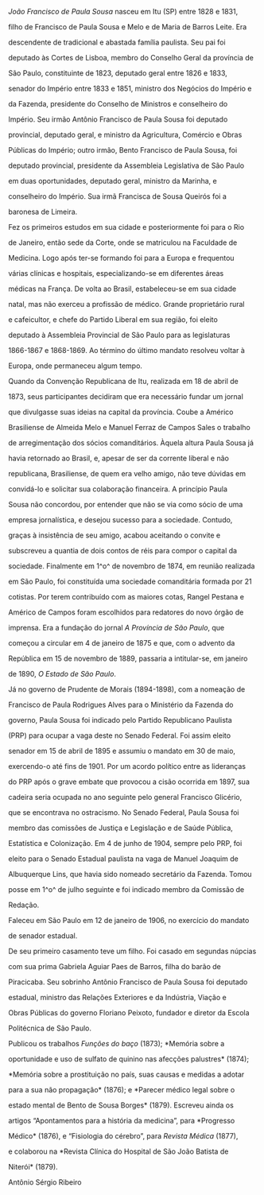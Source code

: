 

*João Francisco de Paula Sousa* nasceu em Itu (SP) entre 1828 e 1831,

filho de Francisco de Paula Sousa e Melo e de Maria de Barros Leite. Era

descendente de tradicional e abastada família paulista. Seu pai foi

deputado às Cortes de Lisboa, membro do Conselho Geral da província de

São Paulo, constituinte de 1823, deputado geral entre 1826 e 1833,

senador do Império entre 1833 e 1851, ministro dos Negócios do Império e

da Fazenda, presidente do Conselho de Ministros e conselheiro do

Império. Seu irmão Antônio Francisco de Paula Sousa foi deputado

provincial, deputado geral, e ministro da Agricultura, Comércio e Obras

Públicas do Império; outro irmão, Bento Francisco de Paula Sousa, foi

deputado provincial, presidente da Assembleia Legislativa de São Paulo

em duas oportunidades, deputado geral, ministro da Marinha, e

conselheiro do Império. Sua irmã Francisca de Sousa Queirós foi a

baronesa de Limeira.



Fez os primeiros estudos em sua cidade e posteriormente foi para o Rio

de Janeiro, então sede da Corte, onde se matriculou na Faculdade de

Medicina. Logo após ter-se formando foi para a Europa e frequentou

várias clínicas e hospitais, especializando-se em diferentes áreas

médicas na França. De volta ao Brasil, estabeleceu-se em sua cidade

natal, mas não exerceu a profissão de médico. Grande proprietário rural

e cafeicultor, e chefe do Partido Liberal em sua região, foi eleito

deputado à Assembleia Provincial de São Paulo para as legislaturas

1866-1867 e 1868-1869. Ao término do último mandato resolveu voltar à

Europa, onde permaneceu algum tempo.



Quando da Convenção Republicana de Itu, realizada em 18 de abril de

1873, seus participantes decidiram que era necessário fundar um jornal

que divulgasse suas ideias na capital da província. Coube a Américo

Brasiliense de Almeida Melo e Manuel Ferraz de Campos Sales o trabalho

de arregimentação dos sócios comanditários. Àquela altura Paula Sousa já

havia retornado ao Brasil, e, apesar de ser da corrente liberal e não

republicana, Brasiliense, de quem era velho amigo, não teve dúvidas em

convidá-lo e solicitar sua colaboração financeira. A princípio Paula

Sousa não concordou, por entender que não se via como sócio de uma

empresa jornalística, e desejou sucesso para a sociedade. Contudo,

graças à insistência de seu amigo, acabou aceitando o convite e

subscreveu a quantia de dois contos de réis para compor o capital da

sociedade. Finalmente em 1^o^ de novembro de 1874, em reunião realizada

em São Paulo, foi constituída uma sociedade comanditária formada por 21

cotistas. Por terem contribuído com as maiores cotas, Rangel Pestana e

Américo de Campos foram escolhidos para redatores do novo órgão de

imprensa. Era a fundação do jornal *A Província de São Paulo*, que

começou a circular em 4 de janeiro de 1875 e que, com o advento da

República em 15 de novembro de 1889, passaria a intitular-se, em janeiro

de 1890, *O Estado de São Paulo*.



Já no governo de Prudente de Morais (1894-1898), com a nomeação de

Francisco de Paula Rodrigues Alves para o Ministério da Fazenda do

governo, Paula Sousa foi indicado pelo Partido Republicano Paulista

(PRP) para ocupar a vaga deste no Senado Federal. Foi assim eleito

senador em 15 de abril de 1895 e assumiu o mandato em 30 de maio,

exercendo-o até fins de 1901. Por um acordo político entre as lideranças

do PRP após o grave embate que provocou a cisão ocorrida em 1897, sua

cadeira seria ocupada no ano seguinte pelo general Francisco Glicério,

que se encontrava no ostracismo. No Senado Federal, Paula Sousa foi

membro das comissões de Justiça e Legislação e de Saúde Pública,

Estatística e Colonização. Em 4 de junho de 1904, sempre pelo PRP, foi

eleito para o Senado Estadual paulista na vaga de Manuel Joaquim de

Albuquerque Lins, que havia sido nomeado secretário da Fazenda. Tomou

posse em 1^o^ de julho seguinte e foi indicado membro da Comissão de

Redação.



Faleceu em São Paulo em 12 de janeiro de 1906, no exercício do mandato

de senador estadual.



De seu primeiro casamento teve um filho. Foi casado em segundas núpcias

com sua prima Gabriela Aguiar Paes de Barros, filha do barão de

Piracicaba. Seu sobrinho Antônio Francisco de Paula Sousa foi deputado

estadual, ministro das Relações Exteriores e da Indústria, Viação e

Obras Públicas do governo Floriano Peixoto, fundador e diretor da Escola

Politécnica de São Paulo.



Publicou os trabalhos *Funções do baço* (1873); *Memória sobre a

oportunidade e uso de sulfato de quinino nas afecções palustres* (1874);

*Memória sobre a prostituição no país, suas causas e medidas a adotar

para a sua não propagação* (1876); e *Parecer médico legal sobre o

estado mental de Bento de Sousa Borges* (1879). Escreveu ainda os

artigos “Apontamentos para a história da medicina”, para *Progresso

Médico* (1876), e “Fisiologia do cérebro”, para *Revista Médica* (1877),

e colaborou na *Revista Clínica do Hospital de São João Batista de

Niterói* (1879).



Antônio Sérgio Ribeiro



